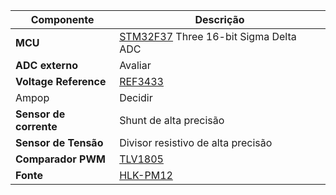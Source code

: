 | Componente             | Descrição                                     |
|------------------------|-----------------------------------------------|
| **MCU**                | [STM32F37](https://br.mouser.com/datasheet/2/389/stm32f373cc-1851083.pdf) Three 16-bit Sigma Delta ADC                              |
| **ADC externo**        | Avaliar                                       |
| **Voltage Reference**  | [REF3433](https://www.ti.com/lit/ds/symlink/ref3430.pdf?ts=1729769344116&ref_url=https%253A%252F%252Fwww.mouser.at%252F)            |
| Ampop                  | Decidir                                       |
| **Sensor de corrente** | Shunt de alta precisão                        |
| **Sensor de Tensão**   | Divisor resistivo de alta precisão            |
| **Comparador PWM**     | [TLV1805](https://www.ti.com/lit/ds/symlink/ref3430.pdf?ts=1729769344116&ref_url=https%253A%252F%252Fwww.mouser.at%252F)            |
| **Fonte**              |[HLK-PM12](https://nettigo.eu/attachments/503)                                                                                    | 

